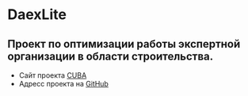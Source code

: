 # DaexLite
Проект по оптимизации работы экспертной организации в области строительства.
---
* Сайт проекта [CUBA](https://github.com/cuba-platform/cuba)
* Адресс проекта на [GitHub](https://www.cuba-platform.com)
